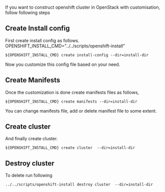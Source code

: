 If you want to construct openshift cluster in OpenStack with customisation, follow following steps

## Create Install config
First create install config as follows. 
OPENSHIFT_INSTALL_CMD="../../scripts/openshift-install"
```
${OPENSHIFT_INSTALL_CMD} create install-config --dir=install-dir
```
Now you customize this config file based on your need.

## Create Manifests
Once the customization is done create manifests files as follows,
```
${OPENSHIFT_INSTALL_CMD} create manifests --dir=install-dir
```
You can change manifests file, add or delete manifest file to some extent.

## Create cluster
And finally create cluster.
```
${OPENSHIFT_INSTALL_CMD} create cluster  --dir=install-dir
```


## Destroy cluster
To delete run following
```
../../scripts/openshift-install destroy cluster  --dir=install-dir
```